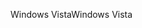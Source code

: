 <span data-ttu-id="9fbfc-101">Windows Vista</span><span class="sxs-lookup"><span data-stu-id="9fbfc-101">Windows Vista</span></span>